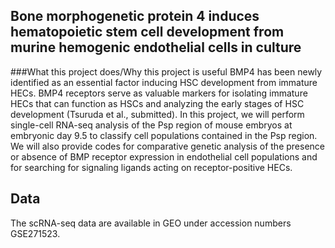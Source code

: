 ## Bone morphogenetic protein 4 induces hematopoietic stem cell development from murine hemogenic endothelial cells in culture
###What this project does/Why this project is useful
BMP4 has been newly identified as an essential factor inducing HSC development from immature HECs. BMP4 receptors serve as valuable markers for isolating immature HECs that can function as HSCs and analyzing the early stages of HSC development (Tsuruda et al., submitted). In this project, we will perform single-cell RNA-seq analysis of the Psp region of mouse embryos at embryonic day 9.5 to classify cell populations contained in the Psp region. We will also provide codes for comparative genetic analysis of the presence or absence of BMP receptor expression in endothelial cell populations and for searching for signaling ligands acting on receptor-positive HECs.

## Data
The scRNA-seq data are available in GEO under accession numbers GSE271523.
